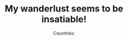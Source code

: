 <!DOCTYPE html>
<html>
  <head>
    <title>travel</title>
  </head>
  <body>
    <center>
      <h1>My wanderlust seems to be insatiable!</h1>
      Countries: 
    </center>
  </body>
</html>
